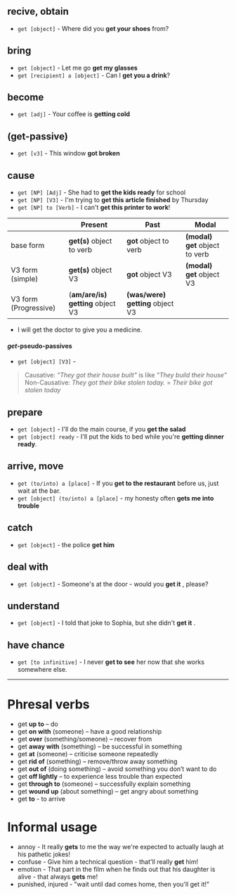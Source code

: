 ## recive, obtain
- `get [object]` - Where did you **get your shoes** from?

## bring
- `get [object]` - Let me go **get my glasses**
- `get [recipient] a [object]` - Can I **get you a drink**?

## become
- `get [adj]` - Your coffee is **getting cold**

## (get-passive)
- `get [v3]` - This window **got broken**

## cause 
- `get [NP] [Adj]` - She had to **get the kids ready** for school
- `get [NP] [V3]` - I'm trying to **get this article finished** by Thursday
- `get [NP] to [Verb]` - I can't **get this printer to work**!

|                       | Present                           | Past                             | Modal                          |
| --------------------- | --------------------------------- | -------------------------------- | ------------------------------ |
| base form             | **get(s)** object to verb         | **got** object to verb           | **(modal) get** object to verb |
| V3 form (simple)      | **get(s)** object V3              | **got** object V3                | **(modal) get** object V3      |
| V3 form (Progressive) | (**am/are/is) getting** object V3 | **(was/were) getting** object V3 |                                |

- I will get the doctor to give you a medicine.

####  *get*-pseudo-passives
-  `get [object] [V3]` - 

> Causative: *"They got their house built"* is like *"They build their house"*
> Non-Causative: *They got their bike stolen today.* = *Their bike got stolen today*

## prepare
- `get [object]` - I'll do the main course, if you **get the salad**
- `get [object] ready` - I'll put the kids to bed while you're **getting dinner ready**.

## arrive, move
- `get (to/into) a [place]` - If you **get to the restaurant** before us, just wait at the bar.
- `get [object] (to/into) a [place]` - my honesty often **gets me into trouble**

## catch
- `get [object]` - the police **get him**

## deal with 
- `get [object]` - Someone's at the door - would you **get it** , please?

## understand
- `get [object]` - I told that joke to Sophia, but she didn't **get it** .

## have chance
- `get [to infinitive]` - I never **get to see** her now that she works somewhere else.

___

# Phresal verbs
- get **up to** – do
- get **on with** (someone) – have a good relationship
- get **over** (something/someone)  –  recover from
- get **away with** (something)  – be successful in something
- get **at** (someone) – criticise someone repeatedly
- get **rid of** (something)  –  remove/throw away something
- get **out of** (doing something) – avoid something you don’t want to do
- get **off lightly** – to experience less trouble than expected
- get **through to** (someone) – successfully explain something
- get **wound up** (about something) –  get angry about something
- get **to** - to arrive


# Informal usage 

- annoy - It really **gets** to me the way we're expected to actually laugh at his pathetic jokes!
- confuse - Give him a technical question - that'll really **get** him!
- emotion - That part in the film when he finds out that his daughter is alive - that always **gets** me!
- punished, injured - "wait until dad comes home, then you'll get it!"
